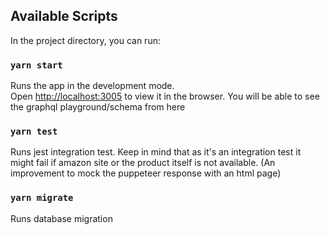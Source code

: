 ## Available Scripts

In the project directory, you can run:

### `yarn start`

Runs the app in the development mode.<br />
Open [http://localhost:3005](http://localhost:3005) to view it in the browser.
You will be able to see the graphql playground/schema from here

### `yarn test`

Runs jest integration test. Keep in mind that as it's an integration test it might fail if amazon site or the product itself is not available. (An improvement to mock the puppeteer response with an html page)

### `yarn migrate`

Runs database migration

